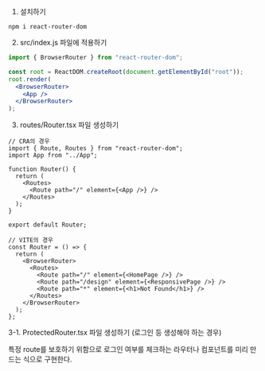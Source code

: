 1. 설치하기

```
npm i react-router-dom
```

2. src/index.js 파일에 적용하기

```jsx
import { BrowserRouter } from "react-router-dom";

const root = ReactDOM.createRoot(document.getElementById("root"));
root.render(
  <BrowserRouter>
    <App />
  </BrowserRouter>
);
```

3. routes/Router.tsx 파일 생성하기

```tsx
// CRA의 경우
import { Route, Routes } from "react-router-dom";
import App from "../App";

function Router() {
  return (
    <Routes>
      <Route path="/" element={<App />} />
    </Routes>
  );
}

export default Router;
```

```tsx
// VITE의 경우
const Router = () => {
  return (
    <BrowserRouter>
      <Routes>
        <Route path="/" element={<HomePage />} />
        <Route path="/design" element={<ResponsivePage />} />
        <Route path="*" element={<h1>Not Found</h1>} />
      </Routes>
    </BrowserRouter>
  );
};
```

3-1. ProtectedRouter.tsx 파일 생성하기 (로그인 등 생성해야 하는 경우)

특정 route를 보호하기 위함으로 로그인 여부를 체크하는 라우터나 컴포넌트를 미리 만드는 식으로 구현한다.
